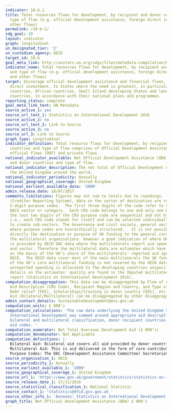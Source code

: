 ```yaml
---
indicator: 10.b.1
title: Total resources flows for development, by recipient and donor countries and
  type of flow (e.g. official development assistance, foreign direct investment and
  other flows)
permalink: /10-b-1/
sdg_goal: 10
layout: indicator
graph: longitudinal
un_designated_tier: '2'
un_custodian_agency: OECD
target_id: 10.b
goal_meta_link: http://unstats.un.org/sdgs/files/metadata-compilation/Metadata-Goal-10.pdf
indicator_name: Total resources flows for development, by recipient and donor countries
  and type of flow (e.g. official development assistance, foreign direct investment
  and other flows)
target: Encourage official development assistance and financial flows, including foreign
  direct investment, to States where the need is greatest, in particular least developed
  countries, African countries, Small Island developing States and landlocked developing
  countries, in accordance with their national plans and programmes.
reporting_status: complete
goal_meta_link_text: UN Metadata
source_active_1: yes
source_url_text_1: Statistics on International Development 2016
source_active_2: no
source_url_text_2: Link to Source
source_active_3: no
source_url_3: Link to Source
graph_type: Longitudinal
indicator_definition: Total resource flows for development, by recipient and donor
  countries and type of flow comprises of Official Development Assistance (ODA), other
  official flows (OOF) and private flows.
national_indicator_available: Net Official Development Assistance (ODA), by recipient
  and donor countries and type of flow.
national_indicator_description: The net total of Official Development Assistance from
  the United Kingdom around the world.
national_indicator_periodicity: Annually
national_geographical_coverage: United Kingdom
national_earliest_available_data: '2009'
admin_release_date: 18/07/2017
comments_limitations: Figures may not sum to totals due to roundings.  In the CRS
  (Creditor Reporting System), data on the sector of destination are recorded using
  5-digit purpose codes.  The first three digits of the code refer to the corresponding
  DAC5 sector or category.  Each CRS code belongs to one and only one DAC5 category.  Generally,
  the last two digits of the CRS purpose code are sequential and not hierarchical
  i.e., each CRS code stands for itself and can be selected individually or grouped
  to create sub-sectors. The Governance and civil society, general sector is an exception
  where purpose codes are hierarchically structured.   It is not possible to track
  directly the destination or purpose of UK funding to the general core budgets of
  the multilateral organisations. However a good indication of where UK funding goes
  is provided by OECD DAC data where the multilaterals report aid spend by country
  and sector. Therefore the multilateral data are estimates which have been calculated
  on the basis of the UK's share of the multilaterals' reported aid spending to the
  OECD.  The OECD data cover most of the main multilaterals the UK funds.  About 15%
  of the UK's core multilateral funding is not covered by the OECD data, and this
  unreported spending is allocated to the developing countries unspecified category.   More
  details on the estimates' quality are found in the Imputed multilateral share quality
  report (Statistics on International Development 2016).
computation_disaggregation: This data can be disaggregated by Flow of Aid (Bilateral/Multilateral),
  Aid Description (CRS Code), Recipient Region and Country, and Type of Aid (e.g.
  Debt relief [F01], Scholarships/training in donor country [E01], etc.). Flow of
  Aid (Bilateral/Multilateral) can be disaggregated by other disaggregation.
admin_contact_details: Sustainabledevelopment@ons.gov.uk
computation_units: £ 000’s
computation_calculations: 'The raw data underlying the United Kingdom Statistics on
  International Development was summed around appropriate aid description CRS codes,
  bilateral and multilateral classification, donor recipient countries, and type of
  aid codes. '
computation_numerator: Net Total Overseas Development Aid (£ 000’s)
computation_denominator: Not Applicable
computation_definitions: |-
  Bilateral Aid: Bilateral aid covers all aid provided by donor countries when the recipient country, sector or project is known. Bilateral aid also includes aid that is channelled through a multilateral organisation where the government department determines the country, sector or theme that the funds will be spent on.
  Multilateral Aid: This is aid delivered in the form of core contributions to organisations on the DAC List of Multilateral Organisations.
  Purpose Codes: The DAC (Development Assistance Committee) Secretariat maintains various code lists which are used by donors to report on their aid flows to the DAC databases.  In addition, these codes are used to classify information in the DAC databases. The sector classification codes used can be found on the OECD website (http://www.oecd.org/dac/stats/purposecodessectorclassification.htm).
source_organisation_1: OECD
source_periodicity_1: Annually
source_earliest_available_1: '2009'
source_geographical_coverage_1: United Kingdom
source_url_1: 'https://www.gov.uk/government/statistics/statistics-on-international-development-2016 '
source_release_date_1: 17/11/2016
source_statistical_classification_1: National Statistic
source_contact_1: 'statistics@dfid.gsx.gov.uk '
source_other_info_1: 'Annexes: Statistics on International Development 2016 (https://www.gov.uk/government/uploads/system/uploads/attachment_data/file/570157/annexes.pdf)'
graph_title: Net Official Development Assistance (ODA) £ 000's
---
```

